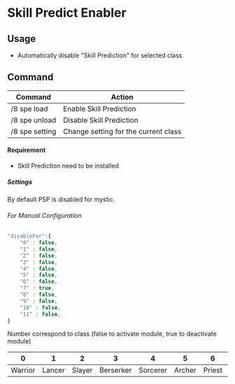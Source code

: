 # Skill Predict Enabler

## Usage

- Automatically disable "Skill Prediction" for selected class



## Command

| Command        | Action                               |
| -------------- | ------------------------------------ |
| /8 spe load    | Enable Skill Prediction              |
| /8 spe unload  | Disable Skill Prediction             |
| /8 spe setting | Change setting for the current class |



#### Requirement

- Skill Prediction need to be installed



##### Settings

By default PSP is disabled for mystic.

###### For Manual Configuration

```js
"disableFor":{
	"0" : false,
	"1" : false,
	"2" : false,
	"3" : false,
	"4" : false,
	"5" : false,
	"6" : false,
	"7" : true,
	"8" : false,
	"9" : false,
	"10" : false,
	"11" : false,
}
```

Number correspond to class (false to activate module, true to deactivate module)

|    0    |   1    |   2    |     3     |    4     |   5    |   6    |   7    |   8    |   9    |   10    |  11   |    12    |
| :-----: | :----: | :----: | :-------: | :------: | :----: | :----: | :----: | :----: | :----: | :-----: | :---: | :------: |
| Warrior | Lancer | Slayer | Berserker | Sorcerer | Archer | Priest | Mystic | Reaper | Gunner | Brawler | Ninja | Valkyrie |

